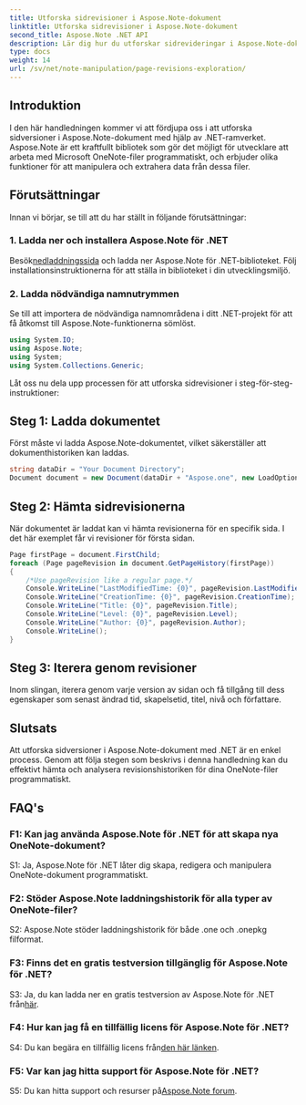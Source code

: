 ```yaml
---
title: Utforska sidrevisioner i Aspose.Note-dokument
linktitle: Utforska sidrevisioner i Aspose.Note-dokument
second_title: Aspose.Note .NET API
description: Lär dig hur du utforskar sidrevideringar i Aspose.Note-dokument med hjälp av .NET-ramverket med steg-för-steg-vägledning.
type: docs
weight: 14
url: /sv/net/note-manipulation/page-revisions-exploration/
---
```

## Introduktion

I den här handledningen kommer vi att fördjupa oss i att utforska sidversioner i Aspose.Note-dokument med hjälp av .NET-ramverket. Aspose.Note är ett kraftfullt bibliotek som gör det möjligt för utvecklare att arbeta med Microsoft OneNote-filer programmatiskt, och erbjuder olika funktioner för att manipulera och extrahera data från dessa filer.

## Förutsättningar

Innan vi börjar, se till att du har ställt in följande förutsättningar:

### 1. Ladda ner och installera Aspose.Note för .NET

 Besök[nedladdningssida](https://releases.aspose.com/note/net/) och ladda ner Aspose.Note för .NET-biblioteket. Följ installationsinstruktionerna för att ställa in biblioteket i din utvecklingsmiljö.

### 2. Ladda nödvändiga namnutrymmen

Se till att importera de nödvändiga namnområdena i ditt .NET-projekt för att få åtkomst till Aspose.Note-funktionerna sömlöst.

```csharp
using System.IO;
using Aspose.Note;
using System;
using System.Collections.Generic;
```

Låt oss nu dela upp processen för att utforska sidrevisioner i steg-för-steg-instruktioner:

## Steg 1: Ladda dokumentet

Först måste vi ladda Aspose.Note-dokumentet, vilket säkerställer att dokumenthistoriken kan laddas.

```csharp
string dataDir = "Your Document Directory";
Document document = new Document(dataDir + "Aspose.one", new LoadOptions { LoadHistory = true });
```

## Steg 2: Hämta sidrevisionerna

När dokumentet är laddat kan vi hämta revisionerna för en specifik sida. I det här exemplet får vi revisioner för första sidan.

```csharp
Page firstPage = document.FirstChild;
foreach (Page pageRevision in document.GetPageHistory(firstPage))
{
    /*Use pageRevision like a regular page.*/
    Console.WriteLine("LastModifiedTime: {0}", pageRevision.LastModifiedTime);
    Console.WriteLine("CreationTime: {0}", pageRevision.CreationTime);
    Console.WriteLine("Title: {0}", pageRevision.Title);
    Console.WriteLine("Level: {0}", pageRevision.Level);
    Console.WriteLine("Author: {0}", pageRevision.Author);
    Console.WriteLine();
}
```

## Steg 3: Iterera genom revisioner

Inom slingan, iterera genom varje version av sidan och få tillgång till dess egenskaper som senast ändrad tid, skapelsetid, titel, nivå och författare.

## Slutsats

Att utforska sidversioner i Aspose.Note-dokument med .NET är en enkel process. Genom att följa stegen som beskrivs i denna handledning kan du effektivt hämta och analysera revisionshistoriken för dina OneNote-filer programmatiskt.

## FAQ's

### F1: Kan jag använda Aspose.Note för .NET för att skapa nya OneNote-dokument?

S1: Ja, Aspose.Note för .NET låter dig skapa, redigera och manipulera OneNote-dokument programmatiskt.

### F2: Stöder Aspose.Note laddningshistorik för alla typer av OneNote-filer?

S2: Aspose.Note stöder laddningshistorik för både .one och .onepkg filformat.

### F3: Finns det en gratis testversion tillgänglig för Aspose.Note för .NET?

 S3: Ja, du kan ladda ner en gratis testversion av Aspose.Note för .NET från[här](https://releases.aspose.com/).

### F4: Hur kan jag få en tillfällig licens för Aspose.Note för .NET?

 S4: Du kan begära en tillfällig licens från[den här länken](https://purchase.aspose.com/temporary-license/).

### F5: Var kan jag hitta support för Aspose.Note för .NET?

 S5: Du kan hitta support och resurser på[Aspose.Note forum](https://forum.aspose.com/c/note/28).